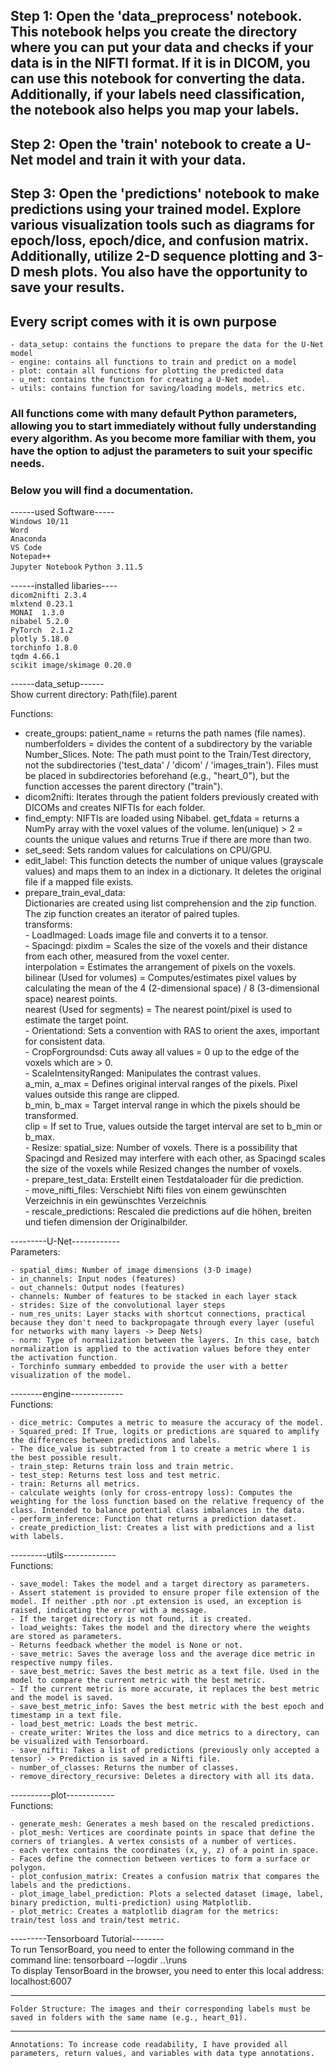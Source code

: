 ## Step 1: Open the 'data_preprocess' notebook. This notebook helps you create the directory where you can put your data and checks if your data is in the NIFTI format. If it is in DICOM, you can use this notebook for converting the data. Additionally, if your labels need classification, the notebook also helps you map your labels.  
  
## Step 2: Open the 'train' notebook to create a U-Net model and train it with your data.  
  
## Step 3: Open the 'predictions' notebook to make predictions using your trained model. Explore various visualization tools such as diagrams for epoch/loss, epoch/dice, and confusion matrix. Additionally, utilize 2-D sequence plotting and 3-D mesh plots. You also have the opportunity to save your results.
  
## Every script comes with it is own purpose  
  
	- data_setup: contains the functions to prepare the data for the U-Net model  
	- engine: contains all functions to train and predict on a model  
	- plot: contain all functions for plotting the predicted data  
	- u_net: contains the function for creating a U-Net model.  
	- utils: contains function for saving/loading models, metrics etc.  
  
### All functions come with many default Python parameters, allowing you to start immediately without fully understanding every algorithm. As you become more familiar with them, you have the option to adjust the parameters to suit your specific needs.  
  
  
###  Below you will find a documentation.
  
------used Software-----  
`Windows 10/11`  
`Word`  
`Anaconda`  
`VS Code`  
`Notepad++`  
`Jupyter Notebook`
`Python 3.11.5`  
  
  
------installed libaries----  
`dicom2nifti 2.3.4`  
`mlxtend 0.23.1`  
`MONAI  1.3.0`  
`nibabel 5.2.0`  
`PyTorch  2.1.2`  
`plotly 5.18.0`  
`torchinfo 1.8.0`  
`tqdm 4.66.1`  
`scikit image/skimage 0.20.0`  
		
	
  
  
  
    
------data_setup------  
Show current directory: Path(file).parent
  
Functions:
  
- create_groups: patient_name = returns the path names (file names).
				numberfolders = divides the content of a subdirectory by the variable Number_Slices.
				Note: The path must point to the Train/Test directory, not the subdirectories ('test_data' / 'dicom' / 'images_train').
				Files must be placed in subdirectories beforehand (e.g., "heart_0"), but the function accesses the parent directory ("train").  
- dicom2nifti: Iterates through the patient folders previously created with DICOMs and creates NIFTIs for each folder.  
- find_empty: NIFTIs are loaded using Nibabel.
			 get_fdata = returns a NumPy array with the voxel values of the volume.
			 len(unique) > 2 = counts the unique values and returns True if there are more than two.    
- set_seed: Sets random values for calculations on CPU/GPU.  
- edit_label: This function detects the number of unique values (grayscale values) and maps them to an index in a dictionary.
			 It deletes the original file if a mapped file exists.  
- prepare_train_eval_data:  
			Dictionaries are created using list comprehension and the zip function. The zip function creates an iterator of paired tuples.  
			transforms:  
						- LoadImaged: Loads image file and converts it to a tensor.  
						- Spacingd: pixdim = Scales the size of the voxels and their distance from each other, measured from the voxel center.  
							interpolation = Estimates the arrangement of pixels on the voxels.  
							bilinear (Used for volumes) = Computes/estimates pixel values by calculating the mean of the 4 (2-dimensional space) / 8 (3-dimensional space) nearest points.  
							nearest (Used for segments) = The nearest point/pixel is used to estimate the target point.  
							- Orientationd: Sets a convention with RAS to orient the axes, important for consistent data.  
						- CropForgroundsd: Cuts away all values = 0 up to the edge of the voxels which are > 0.  
						- ScaleIntensityRanged: Manipulates the contrast values.  
							a_min, a_max = Defines original interval ranges of the pixels. Pixel values outside this range are clipped.  
							b_min, b_max = Target interval range in which the pixels should be transformed.  
							clip = If set to True, values outside the target interval are set to b_min or b_max.  
						- Resize: spatial_size: Number of voxels. There is a possibility that Spacingd and Resized may interfere with each other, as Spacingd scales the size of the voxels while Resized changes the number of voxels.   
							- prepare_test_data: Erstellt einen Testdataloader für die prediction.  
							- move_nifti_files: Verschiebt Nifti files von einem gewünschten Verzeichnis in ein gewünschtes Verzeichnis  
							- rescale_predictions: Rescaled die predictions auf die höhen, breiten und tiefen dimension der Originalbilder.    

  
---------U-Net------------  
	Parameters:  
  
    - spatial_dims: Number of image dimensions (3-D image)  
    - in_channels: Input nodes (features)  
    - out_channels: Output nodes (features)  
    - channels: Number of features to be stacked in each layer stack  
    - strides: Size of the convolutional layer steps  
    - num_res_units: Layer stacks with shortcut connections, practical because they don't need to backpropagate through every layer (useful for networks with many layers -> Deep Nets)  
    - norm: Type of normalization between the layers. In this case, batch normalization is applied to the activation values before they enter the activation function.  
    - Torchinfo summary embedded to provide the user with a better visualization of the model.  
  
--------engine-------------    
	 Functions:  
  
    - dice_metric: Computes a metric to measure the accuracy of the model.  
    - Squared_pred: If True, logits or predictions are squared to amplify the differences between predictions and labels.  
    - The dice_value is subtracted from 1 to create a metric where 1 is the best possible result.  
    - train_step: Returns train loss and train metric.  
    - test_step: Returns test loss and test metric.  
    - train: Returns all metrics.  
    - calculate weights (only for cross-entropy loss): Computes the weighting for the loss function based on the relative frequency of the class. Intended to balance potential class imbalances in the data.  
    - perform_inference: Function that returns a prediction dataset.  
    - create_prediction_list: Creates a list with predictions and a list with labels.  
  
---------utils-------------  
	Functions:  
  
	- save_model: Takes the model and a target directory as parameters.  
	- Assert statement is provided to ensure proper file extension of the model. If neither .pth nor .pt extension is used, an exception is raised, indicating the error with a message.  
	- If the target directory is not found, it is created.  
	- load_weights: Takes the model and the directory where the weights are stored as parameters.  
	- Returns feedback whether the model is None or not.  
	- save_metric: Saves the average loss and the average dice metric in respective numpy files.  
	- save_best_metric: Saves the best metric as a text file. Used in the model to compare the current metric with the best metric.  
	- If the current metric is more accurate, it replaces the best metric and the model is saved.  
	- save_best_metric_info: Saves the best metric with the best epoch and timestamp in a text file.  
	- load_best_metric: Loads the best metric.  
	- create_writer: Writes the loss and dice metrics to a directory, can be visualized with Tensorboard.  
	- save_nifti: Takes a list of predictions (previously only accepted a tensor) -> Prediction is saved in a Nifti file.  
	- number_of_classes: Returns the number of classes.  
	- remove_directory_recursive: Deletes a directory with all its data.  
		
----------plot------------  
	Functions:  
  
    - generate_mesh: Generates a mesh based on the rescaled predictions.  
    - plot_mesh: Vertices are coordinate points in space that define the corners of triangles. A vertex consists of a number of vertices.  
    - each vertex contains the coordinates (x, y, z) of a point in space.  
    - Faces define the connection between vertices to form a surface or polygon.  
    - plot_confusion_matrix: Creates a confusion matrix that compares the labels and the predictions.  
    - plot_image_label_prediction: Plots a selected dataset (image, label, binary prediction, multi-prediction) using Matplotlib.  
    - plot_metric: Creates a matplotlib diagram for the metrics: train/test loss and train/test metric.  
  
	
---------Tensorboard Tutorial--------  
	To run TensorBoard, you need to enter the following command in the command line: tensorboard --logdir ..\runs  
	To display TensorBoard in the browser, you need to enter this local address: localhost:6007  

------------------------------------------------------------  
	Folder Structure: The images and their corresponding labels must be saved in folders with the same name (e.g., heart_01).  
  
  
------------------------------------------------------------  
	Annotations: To increase code readability, I have provided all parameters, return values, and variables with data type annotations.